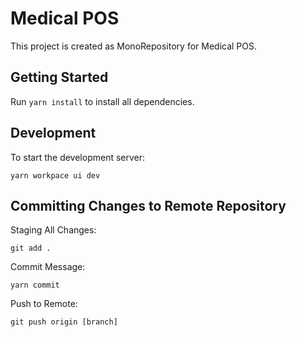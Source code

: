 # Medical POS

This project is created as MonoRepository for Medical POS.

## Getting Started

Run `yarn install` to install all dependencies.

## Development

To start the development server:

```
yarn workpace ui dev
```

## Committing Changes to Remote Repository

Staging All Changes:

```
git add .
```

Commit Message:

```
yarn commit
```

Push to Remote:

```
git push origin [branch]
```
